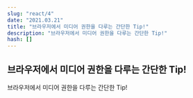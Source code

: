 ```yaml
---
slug: "react/4"
date: "2021.03.21"
title: "브라우저에서 미디어 권한을 다루는 간단한 Tip!"
description: "브라우저에서 미디어 권한을 다루는 간단한 Tip!"
hash: []
---
```


## 브라우저에서 미디어 권한을 다루는 간단한 Tip!

브라우저에서 미디어 권한을 다루는 간단한 Tip!

